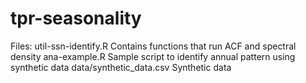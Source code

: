 # tpr-seasonality

Files:
util-ssn-identify.R       Contains functions that run ACF and spectral density
ana-example.R             Sample script to identify annual pattern using synthetic data
data/synthetic_data.csv   Synthetic data 
